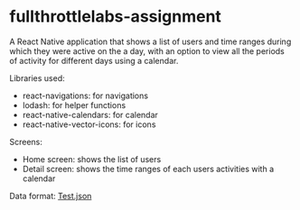 # fullthrottlelabs-assignment

A React Native application that shows a list of users and time ranges during which they were active on the a day, with an option to view all the periods of
activity for different days using a calendar.

Libraries used:
* react-navigations: for navigations
* lodash: for helper functions
* react-native-calendars: for calendar
* react-native-vector-icons: for icons

Screens:
* Home screen: shows the list of users
* Detail screen: shows the time ranges of each users activities with a calendar

Data format:
[Test.json](Test.json)